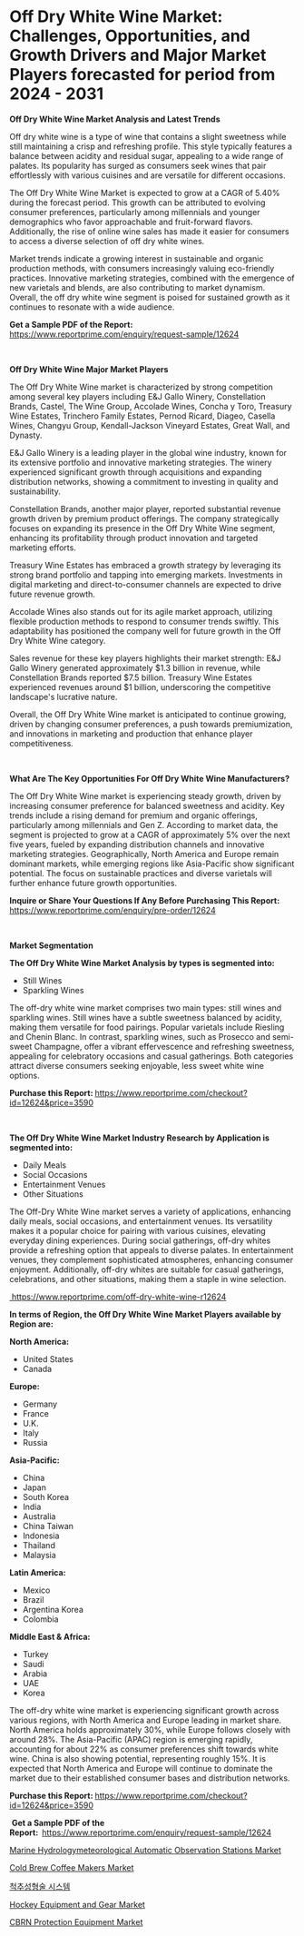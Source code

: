 <p><h1>Off Dry White Wine Market: Challenges, Opportunities, and Growth Drivers and Major Market Players forecasted for period from 2024 - 2031</h1></p><p><strong>Off Dry White Wine Market Analysis and Latest Trends</strong></p>
<p><p>Off dry white wine is a type of wine that contains a slight sweetness while still maintaining a crisp and refreshing profile. This style typically features a balance between acidity and residual sugar, appealing to a wide range of palates. Its popularity has surged as consumers seek wines that pair effortlessly with various cuisines and are versatile for different occasions.</p><p>The Off Dry White Wine Market is expected to grow at a CAGR of 5.40% during the forecast period. This growth can be attributed to evolving consumer preferences, particularly among millennials and younger demographics who favor approachable and fruit-forward flavors. Additionally, the rise of online wine sales has made it easier for consumers to access a diverse selection of off dry white wines. </p><p>Market trends indicate a growing interest in sustainable and organic production methods, with consumers increasingly valuing eco-friendly practices. Innovative marketing strategies, combined with the emergence of new varietals and blends, are also contributing to market dynamism. Overall, the off dry white wine segment is poised for sustained growth as it continues to resonate with a wide audience.</p></p>
<p><strong>Get a Sample PDF of the Report:&nbsp;</strong> <a href="https://www.reportprime.com/enquiry/request-sample/12624">https://www.reportprime.com/enquiry/request-sample/12624</a></p>
<p>&nbsp;</p>
<p><strong>Off Dry White Wine Major Market Players</strong></p>
<p><p>The Off Dry White Wine market is characterized by strong competition among several key players including E&J Gallo Winery, Constellation Brands, Castel, The Wine Group, Accolade Wines, Concha y Toro, Treasury Wine Estates, Trinchero Family Estates, Pernod Ricard, Diageo, Casella Wines, Changyu Group, Kendall-Jackson Vineyard Estates, Great Wall, and Dynasty.</p><p>E&J Gallo Winery is a leading player in the global wine industry, known for its extensive portfolio and innovative marketing strategies. The winery experienced significant growth through acquisitions and expanding distribution networks, showing a commitment to investing in quality and sustainability.</p><p>Constellation Brands, another major player, reported substantial revenue growth driven by premium product offerings. The company strategically focuses on expanding its presence in the Off Dry White Wine segment, enhancing its profitability through product innovation and targeted marketing efforts.</p><p>Treasury Wine Estates has embraced a growth strategy by leveraging its strong brand portfolio and tapping into emerging markets. Investments in digital marketing and direct-to-consumer channels are expected to drive future revenue growth.</p><p>Accolade Wines also stands out for its agile market approach, utilizing flexible production methods to respond to consumer trends swiftly. This adaptability has positioned the company well for future growth in the Off Dry White Wine category.</p><p>Sales revenue for these key players highlights their market strength: E&J Gallo Winery generated approximately $1.3 billion in revenue, while Constellation Brands reported $7.5 billion. Treasury Wine Estates experienced revenues around $1 billion, underscoring the competitive landscape's lucrative nature.</p><p>Overall, the Off Dry White Wine market is anticipated to continue growing, driven by changing consumer preferences, a push towards premiumization, and innovations in marketing and production that enhance player competitiveness.</p></p>
<p>&nbsp;</p>
<p><strong>What Are The Key Opportunities For Off Dry White Wine Manufacturers?</strong></p>
<p><p>The Off Dry White Wine market is experiencing steady growth, driven by increasing consumer preference for balanced sweetness and acidity. Key trends include a rising demand for premium and organic offerings, particularly among millennials and Gen Z. According to market data, the segment is projected to grow at a CAGR of approximately 5% over the next five years, fueled by expanding distribution channels and innovative marketing strategies. Geographically, North America and Europe remain dominant markets, while emerging regions like Asia-Pacific show significant potential. The focus on sustainable practices and diverse varietals will further enhance future growth opportunities.</p></p>
<p><strong>Inquire or Share Your Questions If Any Before Purchasing This Report:</strong> <a href="https://www.reportprime.com/enquiry/pre-order/12624">https://www.reportprime.com/enquiry/pre-order/12624</a></p>
<p>&nbsp;</p>
<p><strong>Market Segmentation</strong></p>
<p><strong>The Off Dry White Wine Market Analysis by types is segmented into:</strong></p>
<p><ul><li>Still Wines</li><li>Sparkling Wines</li></ul></p>
<p><p>The off-dry white wine market comprises two main types: still wines and sparkling wines. Still wines have a subtle sweetness balanced by acidity, making them versatile for food pairings. Popular varietals include Riesling and Chenin Blanc. In contrast, sparkling wines, such as Prosecco and semi-sweet Champagne, offer a vibrant effervescence and refreshing sweetness, appealing for celebratory occasions and casual gatherings. Both categories attract diverse consumers seeking enjoyable, less sweet white wine options.</p></p>
<p><strong>Purchase this Report:&nbsp;</strong><a href="https://www.reportprime.com/checkout?id=12624&price=3590">https://www.reportprime.com/checkout?id=12624&price=3590</a></p>
<p>&nbsp;</p>
<p><strong>The Off Dry White Wine Market Industry Research by Application is segmented into:</strong></p>
<p><ul><li>Daily Meals</li><li>Social Occasions</li><li>Entertainment Venues</li><li>Other Situations</li></ul></p>
<p><p>The Off-Dry White Wine market serves a variety of applications, enhancing daily meals, social occasions, and entertainment venues. Its versatility makes it a popular choice for pairing with various cuisines, elevating everyday dining experiences. During social gatherings, off-dry whites provide a refreshing option that appeals to diverse palates. In entertainment venues, they complement sophisticated atmospheres, enhancing consumer enjoyment. Additionally, off-dry whites are suitable for casual gatherings, celebrations, and other situations, making them a staple in wine selection.</p></p>
<p><a href="https://www.reportprime.com/off-dry-white-wine-r12624">&nbsp;https://www.reportprime.com/off-dry-white-wine-r12624</a></p>
<p><strong>In terms of Region, the Off Dry White Wine Market Players available by Region are:</strong></p>
<p>
    <p> <strong> North America: </strong>
        <ul>
            <li>United States</li>
            <li>Canada</li>
        </ul>
        </p> 
    <p> <strong> Europe: </strong>
        <ul>
            <li>Germany</li>
            <li>France</li>
            <li>U.K.</li>
            <li>Italy</li>
            <li>Russia</li>
        </ul>
        </p> 
    <p> <strong> Asia-Pacific: </strong>
        <ul>
            <li>China</li>
            <li>Japan</li>
            <li>South Korea</li>
            <li>India</li>
            <li>Australia</li>
            <li>China Taiwan</li>
            <li>Indonesia</li>
            <li>Thailand</li>
            <li>Malaysia</li>
        </ul>
        </p> 
    <p> <strong> Latin America: </strong>
        <ul>
            <li>Mexico</li>
            <li>Brazil</li>
            <li>Argentina Korea</li>
            <li>Colombia</li>
        </ul>
        </p> 
    <p> <strong> Middle East & Africa: </strong>
        <ul>
            <li>Turkey</li>
            <li>Saudi</li>
            <li>Arabia</li>
            <li>UAE</li>
            <li>Korea</li>
        </ul>
    </p>
    </p>
<p><p>The off-dry white wine market is experiencing significant growth across various regions, with North America and Europe leading in market share. North America holds approximately 30%, while Europe follows closely with around 28%. The Asia-Pacific (APAC) region is emerging rapidly, accounting for about 22% as consumer preferences shift towards white wine. China is also showing potential, representing roughly 15%. It is expected that North America and Europe will continue to dominate the market due to their established consumer bases and distribution networks.</p></p>
<p><strong>Purchase this Report: </strong><a href="https://www.reportprime.com/checkout?id=12624&price=3590">https://www.reportprime.com/checkout?id=12624&price=3590</a></p>
<p>&nbsp;<strong>Get a Sample PDF of the Report:&nbsp;&nbsp;</strong><a href="https://www.reportprime.com/enquiry/request-sample/12624">https://www.reportprime.com/enquiry/request-sample/12624</a></p>
<p><strong></strong></p>
<p><p><a href="https://issuu.com/reportprime-2/docs/marine-hydrologymeteorological-auto_4fb097556f357b">Marine Hydrologymeteorological Automatic Observation Stations Market</a></p><p><a href="https://medium.com/@sean.peake0978/navigating-the-global-cold-brew-coffee-makers-market-landscape-trends-forecasts-and-impact-35baf3b28b18">Cold Brew Coffee Makers Market</a></p><p><a href="https://medium.com/@brendanmata77/%ED%82%A4%ED%94%84%EB%A1%9C%ED%94%8C%EB%9D%BC%EC%8A%A4%ED%8B%B0-%EC%8B%9C%EC%8A%A4%ED%85%9C-%EC%8B%9C%EC%9E%A5-%EC%A0%84%EB%A7%9D-%EC%8B%9C%EC%9E%A5-%EB%8F%99%ED%96%A5-%EB%B0%8F-%EC%98%81%ED%96%A5-%EB%B6%84%EC%84%9D-2024-2031-100de1a1d47c">척추성형술 시스템</a></p><p><a href="https://www.linkedin.com/pulse/global-hockey-equipment-gear-industry-analysis-report-qer2f?trackingId=Yg5NB4veTkO3%2FdEN1N1mdg%3D%3D">Hockey Equipment and Gear Market</a></p><p><a href="https://medium.com/@rosslarkin1962/future-of-innovation-global-cbrn-protection-equipment-market-growth-and-opportunities-2024-2031-416223b4a287">CBRN Protection Equipment Market</a></p></p>